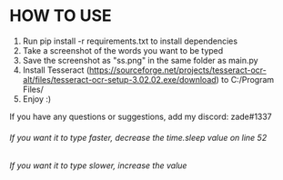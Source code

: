 # HOW TO USE
1. Run pip install -r requirements.txt to install dependencies
2. Take a screenshot of the words you want to be typed
3. Save the screenshot as "ss.png" in the same folder as main.py
4. Install Tesseract (https://sourceforge.net/projects/tesseract-ocr-alt/files/tesseract-ocr-setup-3.02.02.exe/download) to C:/Program Files/
5. Enjoy :) 

If you have any questions or suggestions, add my discord: zade#1337

###### If you want it to type faster, decrease the *time.sleep* value on line 52
###### If you want it to type slower, increase the value
